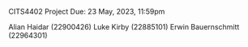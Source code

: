CITS4402 Project
Due: 23 May, 2023, 11:59pm

Alian Haidar (22900426)
Luke Kirby (22885101)
Erwin Bauernschmitt (22964301)